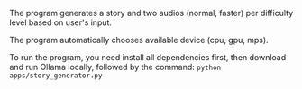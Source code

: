 The program generates a story and two audios (normal, faster) per difficulty level based on user's input.

The program automatically chooses available device (cpu, gpu, mps).

To run the program, you need install all dependencies first, then download and run Ollama locally, followed by the command:
`python apps/story_generator.py`
